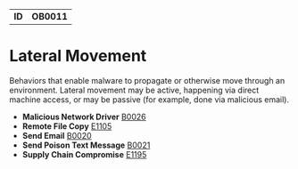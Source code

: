 |||
|---|---|
|**ID**|**OB0011**|


# Lateral Movement
Behaviors that enable malware to propagate or otherwise move through an environment. Lateral movement may be active, happening via direct machine access, or may be passive (for example, done via malicious email).

* **Malicious Network Driver** [B0026](../persistence/malicious-network-driver.md)
* **Remote File Copy** [E1105](../command-and-control/ingress-tool-transfer.md)
* **Send Email** [B0020](../execution/send-email.md)
* **Send Poison Text Message** [B0021](../execution/send-poisoned-text-message.md)
* **Supply Chain Compromise** [E1195](../lateral-movement/supply-chain-compromise.md)
